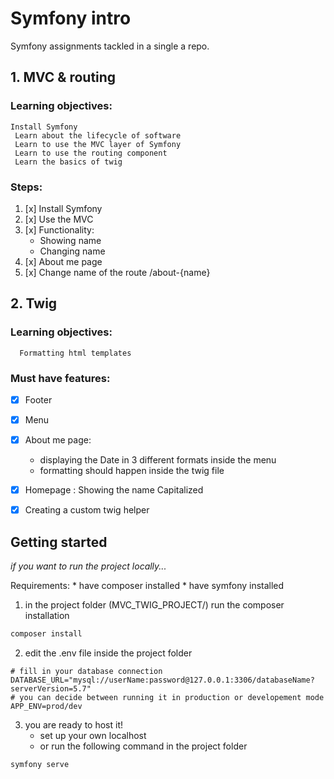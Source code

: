 # Symfony intro

Symfony assignments tackled in a single a repo.

## 1. MVC & routing

### Learning objectives:
    Install Symfony
     Learn about the lifecycle of software
     Learn to use the MVC layer of Symfony
     Learn to use the routing component
     Learn the basics of twig
### Steps:

1. [x] Install Symfony
2. [x] Use the MVC
3. [x] Functionality: 
    * Showing name
    * Changing name
4. [x] About me page
5. [x] Change name of the route /about-{name}

## 2. Twig

### Learning objectives: 
      Formatting html templates

### Must have features:

* [x] Footer
* [x] Menu
* [x] About me page: 
   * displaying the Date in 3 different formats inside the menu
   * formatting should happen inside the twig file
* [x] Homepage : Showing the name Capitalized
* [x] Creating a custom twig helper


## Getting started

_if you want to run the project locally..._

Requirements: 
    * have composer installed
    * have symfony installed

1. in the project folder (MVC_TWIG_PROJECT/) run the composer installation

```bash
composer install
```

2. edit the .env file inside the project folder

```
# fill in your database connection
DATABASE_URL="mysql://userName:password@127.0.0.1:3306/databaseName?serverVersion=5.7"
# you can decide between running it in production or developement mode
APP_ENV=prod/dev 
```

3. you are ready to host it!
    * set up your own localhost
    * or run the following command in the project folder

```bash
symfony serve
```
